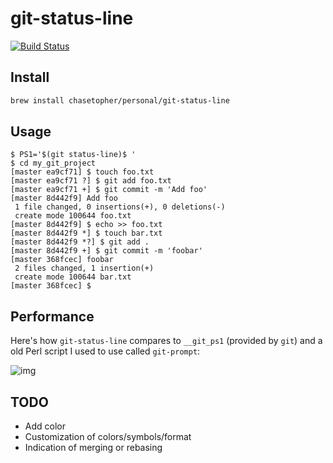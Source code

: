 # git-status-line

[![Build Status](https://travis-ci.org/chasetopher/git-status-line.svg?branch=master)](https://travis-ci.org/chasetopher/git-status-line)

## Install

```bash
brew install chasetopher/personal/git-status-line
```

## Usage

```
$ PS1='$(git status-line)$ '
$ cd my_git_project
[master ea9cf71] $ touch foo.txt
[master ea9cf71 ?] $ git add foo.txt
[master ea9cf71 +] $ git commit -m 'Add foo'
[master 8d442f9] Add foo
 1 file changed, 0 insertions(+), 0 deletions(-)
 create mode 100644 foo.txt
[master 8d442f9] $ echo >> foo.txt
[master 8d442f9 *] $ touch bar.txt
[master 8d442f9 *?] $ git add .
[master 8d442f9 +] $ git commit -m 'foobar'
[master 368fcec] foobar
 2 files changed, 1 insertion(+)
 create mode 100644 bar.txt
[master 368fcec] $
```

## Performance

Here's how `git-status-line` compares to `__git_ps1` (provided by `git`) and a old Perl script I used to use called `git-prompt`:

![img](https://user-images.githubusercontent.com/606164/29245216-f37ab7da-7f87-11e7-8f8e-1b998914549d.png)

## TODO

- Add color
- Customization of colors/symbols/format
- Indication of merging or rebasing
